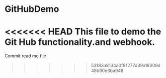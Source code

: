 # GitHubDemo
<<<<<<< HEAD
This file to demo the Git Hub functionality.and webhook.
=======
Commit read me file
>>>>>>> 53183a8134a0f81277d39a18309d48b90e3ba948
